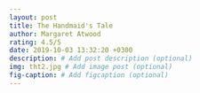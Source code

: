 ```yaml
---
layout: post
title: The Handmaid's Tale
author: Margaret Atwood
rating: 4.5/5
date: 2019-10-03 13:32:20 +0300
description: # Add post description (optional)
img: tht2.jpg # Add image post (optional)
fig-caption: # Add figcaption (optional)
---
```

